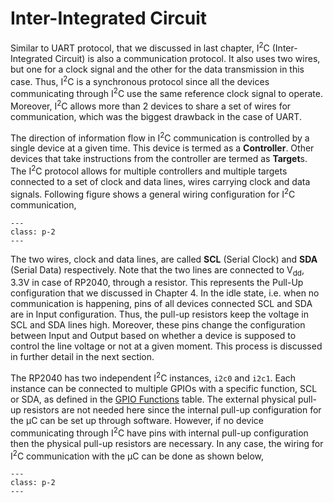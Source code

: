 # Inter-Integrated Circuit
Similar to UART protocol, that we discussed in last chapter, I<sup>2</sup>C (Inter-Integrated Circuit) is also a communication protocol. It also uses two wires, but one for a clock signal and the other for the data transmission in this case. Thus, I<sup>2</sup>C is a synchronous protocol since all the devices communicating through I<sup>2</sup>C use the same reference clock signal to operate. Moreover, I<sup>2</sup>C allows more than 2 devices to share a set of wires for communication, which was the biggest drawback in the case of UART.

The direction of information flow in I<sup>2</sup>C communication is controlled by a single device at a given time. This device is termed as a **Controller**. Other devices that take instructions from the controller are termed as **Target**s. The I<sup>2</sup>C protocol allows for multiple controllers and multiple targets connected to a set of clock and data lines, wires carrying clock and data signals. Following figure shows a general wiring configuration for I<sup>2</sup>C communication,
```{figure} ./figs/connectionDiagram.svg
---
class: p-2
---
```
The two wires, clock and data lines, are called **SCL** (Serial Clock) and **SDA** (Serial Data) respectively. Note that the two lines are connected to V<sub>dd</sub>, 3.3V in case of RP2040, through a resistor. This represents the Pull-Up configuration that we discussed in Chapter 4. In the idle state, i.e. when no communication is happening, pins of all devices connected SCL and SDA are in Input configuration. Thus, the pull-up resistors keep the voltage in SCL and SDA lines high. Moreover, these pins change the configuration between Input and Output based on whether a device is supposed to control the line voltage or not at a given moment. This process is discussed in further detail in the next section.

The RP2040 has two independent I<sup>2</sup>C instances, `i2c0` and `i2c1`. Each instance can be connected to multiple GPIOs with a specific function, SCL or SDA, as defined in the [GPIO Functions](gpio-functions) table. The external physical pull-up resistors are not needed here since the internal pull-up configuration for the &mu;C can be set up through software. However, if no device communicating through I<sup>2</sup>C have pins with internal pull-up configuration then the physical pull-up resistors are necessary. In any case, the wiring for I<sup>2</sup>C communication with the &mu;C can be done as shown below,
```{figure} ./figs/connectionComp.svg
---
class: p-2
---
```
```{tableofcontents}
```